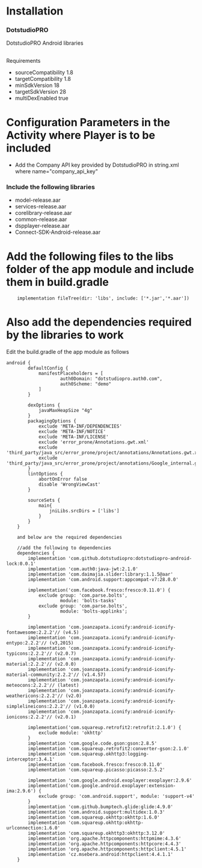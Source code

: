 # Installation

### DotstudioPRO
DotstudioPRO Android libraries

##
Requirements
<ul>
<li>sourceCompatibility 1.8</li>
<li>targetCompatibility 1.8</li>
<li>minSdkVersion 18</li>
<li>targetSdkVersion 28</li>
<li>multiDexEnabled true</li>
</ul>

# Configuration Parameters in the Activity where Player is to be included
<ul>
    <li>Add the Company API key provided by DotstudioPRO in string.xml where name="company_api_key"</li>
</ul>


### Include the following libraries
<ul>
    <li>model-release.aar</li>
	<li>services-release.aar</li>
	<li>corelibrary-release.aar</li>
	<li>common-release.aar</li>
	<li>dspplayer-release.aar</li>
	<li>Connect-SDK-Android-release.aar</li>
</ul>


# Add the following files to the libs folder of the app module and include them in build.gradle  
```
    implementation fileTree(dir: 'libs', include: ['*.jar','*.aar'])
```

# Also add the dependencies required by the libraries to work
Edit the build.gradle of the app module as follows
```
android {
		defaultConfig {
			manifestPlaceholders = [
	                auth0Domain: "dotstudiopro.auth0.com",
	                auth0Scheme: "demo"
	        ]
	    }

		dexOptions {
	        javaMaxHeapSize "4g"
	    }
	    packagingOptions {
	        exclude 'META-INF/DEPENDENCIES'
	        exclude 'META-INF/NOTICE'
	        exclude 'META-INF/LICENSE'
	        exclude 'error_prone/Annotations.gwt.xml'
	        exclude 'third_party/java_src/error_prone/project/annotations/Annotations.gwt.xml'
	        exclude 'third_party/java_src/error_prone/project/annotations/Google_internal.gwt.xml'
	    }
	    lintOptions {
	        abortOnError false
	        disable 'WrongViewCast'
	    }

	    sourceSets {
	        main{
	            jniLibs.srcDirs = ['libs']
	        }
	    }
	}
    
    and below are the required dependencies
    
    //add the following to dependencies
	dependencies {
		implementation 'com.github.dotstudiopro:dotstudiopro-android-lock:0.0.1'
	    implementation 'com.auth0:java-jwt:2.1.0'
	    implementation 'com.daimajia.slider:library:1.1.5@aar'
	    implementation 'com.android.support:appcompat-v7:28.0.0'

	    implementation('com.facebook.fresco:fresco:0.11.0') {
	        exclude group: 'com.parse.bolts',
	                module: 'bolts-tasks'
	        exclude group: 'com.parse.bolts',
	                module: 'bolts-applinks';
	    }

	    implementation 'com.joanzapata.iconify:android-iconify-fontawesome:2.2.2'// (v4.5)
	    implementation 'com.joanzapata.iconify:android-iconify-entypo:2.2.2'// (v3,2015)
	    implementation 'com.joanzapata.iconify:android-iconify-typicons:2.2.2'// (v2.0.7)
	    implementation 'com.joanzapata.iconify:android-iconify-material:2.2.2'// (v2.0.0)
	    implementation 'com.joanzapata.iconify:android-iconify-material-community:2.2.2'// (v1.4.57)
	    implementation 'com.joanzapata.iconify:android-iconify-meteocons:2.2.2'// (latest)
	    implementation 'com.joanzapata.iconify:android-iconify-weathericons:2.2.2'// (v2.0)
	    implementation 'com.joanzapata.iconify:android-iconify-simplelineicons:2.2.2'// (v1.0.0)
	    implementation 'com.joanzapata.iconify:android-iconify-ionicons:2.2.2'// (v2.0.1)

	    implementation('com.squareup.retrofit2:retrofit:2.1.0') {
	        exclude module: 'okhttp'
	    }
	    implementation 'com.google.code.gson:gson:2.8.5'
	    implementation 'com.squareup.retrofit2:converter-gson:2.1.0'
	    implementation 'com.squareup.okhttp3:logging-interceptor:3.4.1'
	    implementation 'com.facebook.fresco:fresco:0.11.0'
	    implementation 'com.squareup.picasso:picasso:2.5.2'

	    implementation 'com.google.android.exoplayer:exoplayer:2.9.6'
	    implementation('com.google.android.exoplayer:extension-ima:2.9.6') {
	        exclude group: 'com.android.support', module: 'support-v4'
	    }
	    implementation 'com.github.bumptech.glide:glide:4.9.0'
	    implementation 'com.android.support:multidex:1.0.3'
	    implementation 'com.squareup.okhttp:okhttp:1.6.0'
	    implementation 'com.squareup.okhttp:okhttp-urlconnection:1.6.0'
	    implementation 'com.squareup.okhttp3:okhttp:3.12.0'
	    implementation 'org.apache.httpcomponents:httpmime:4.3.6'
	    implementation 'org.apache.httpcomponents:httpcore:4.4.3'
	    implementation 'org.apache.httpcomponents:httpclient:4.5.1'
	    implementation 'cz.msebera.android:httpclient:4.4.1.1'
	}
```
